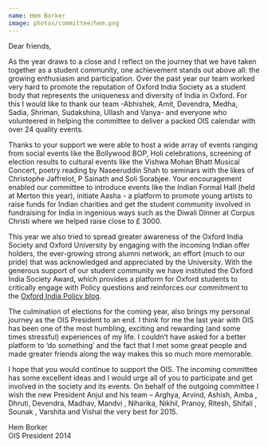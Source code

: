 ```yaml
---
name: Hem Borker
image: photos/committee/hem.png
---
```


Dear friends,

As the year draws to a close and I reflect on the journey that we have taken
together as a student community, one achievement stands out above all: the
growing enthusiasm and participation. Over the past year our team worked very
hard to promote the reputation of Oxford India Society as a student body that
represents the uniqueness and diversity of India in Oxford. For this I would
like to thank our team -Abhishek, Amit, Devendra, Medha, Sadia, Shriman,
Sudakshina, Ullash and Vanya- and everyone who volunteered in helping the
committee to deliver a packed OIS calendar with over 24 quality events.

Thanks to your support we were able to host a wide array of events ranging from
social events like the Bollywood BOP, Holi celebrations, screening of election
results to cultural events like the Vishwa Mohan Bhatt Musical Concert, poetry
reading by Naseeruddin Shah to seminars with the likes of Christophe Jaffrelot,
P Sainath and Soli Sorabjee. Your encouragement enabled our committee to
introduce events like the Indian Formal Hall (held at Merton this year),
initiate Aasha - a platform to promote young artists to raise funds for Indian
charities and get the student community involved in fundraising for India in
ingenious ways such as the Diwali Dinner at Corpus Christi where we helped
raise close to £ 3000.

This year we also tried to spread greater awareness of the Oxford India Society
and Oxford University by engaging with the incoming Indian offer holders, the
ever-growing strong alumni network, an effort (much to our pride) that was
acknowledged and appreciated by the University. With the generous support of
our student community we have instituted the Oxford India Society Award, which
provides a platform for Oxford students to critically engage with Policy
questions and reinforces our commitment to the [Oxford India Policy blog](http://policyblog.oxfordindiasociety.org.uk).

The culmination of elections for the coming year, also brings my personal
journey as the OIS President to an end. I think for me the last year with OIS
has been one of the most humbling, exciting and rewarding (and some times
stressful) experiences of my life. I couldn’t have asked for a better platform
to ‘do something’ and the fact that I met some great people and made greater
friends along the way makes this so much more memorable.

I hope that you would continue to support the OIS. The incoming committee has
some excellent ideas and I would urge all of you to participate and get
involved in the society and its events. On behalf of the outgoing committee I
wish the new President Anjul and his team – Arghya, Arvind, Ashish, Amba ,
Dhruti, Devendra, Madhav, Mandvi , Niharika, Nikhil, Pranoy, Ritesh,  Shifali ,
Sounak , Varshita and Vishal the very best for 2015.

Hem Borker  
OIS President 2014

